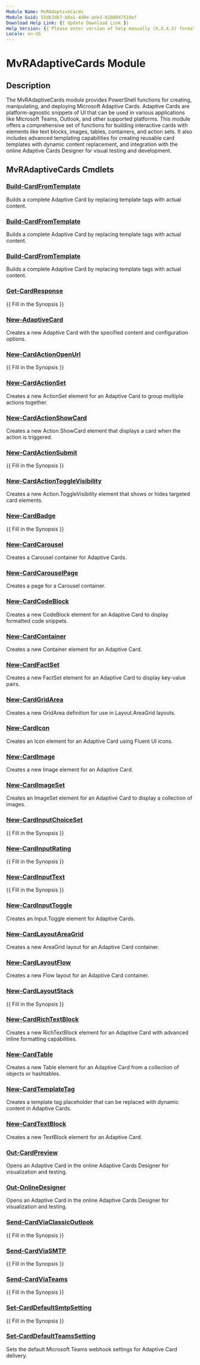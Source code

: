 ```yaml
---
Module Name: MvRAdaptiveCards
Module Guid: 55db3db7-b8a1-4d0e-ade3-b10d047518ef
Download Help Link: {{ Update Download Link }}
Help Version: {{ Please enter version of help manually (X.X.X.X) format }}
Locale: en-US
---
```


# MvRAdaptiveCards Module
## Description
The MvRAdaptiveCards module provides PowerShell functions for creating, manipulating, and deploying Microsoft Adaptive Cards. Adaptive Cards are platform-agnostic snippets of UI that can be used in various applications like Microsoft Teams, Outlook, and other supported platforms. This module offers a comprehensive set of functions for building interactive cards with elements like text blocks, images, tables, containers, and action sets. It also includes advanced templating capabilities for creating reusable card templates with dynamic content replacement, and integration with the online Adaptive Cards Designer for visual testing and development.

## MvRAdaptiveCards Cmdlets
### [Build-CardFromTemplate](Build-CardFromTemplate.md)
Builds a complete Adaptive Card by replacing template tags with actual content.

### [Build-CardFromTemplate](Build-CardFromTemplate.md)
Builds a complete Adaptive Card by replacing template tags with actual content.

### [Build-CardFromTemplate](Build-CardFromTemplate.md)
Builds a complete Adaptive Card by replacing template tags with actual content.

### [Get-CardResponse](Get-CardResponse.md)
{{ Fill in the Synopsis }}

### [New-AdaptiveCard](New-AdaptiveCard.md)
Creates a new Adaptive Card with the specified content and configuration options.

### [New-CardActionOpenUrl](New-CardActionOpenUrl.md)
{{ Fill in the Synopsis }}

### [New-CardActionSet](New-CardActionSet.md)
Creates a new ActionSet element for an Adaptive Card to group multiple actions together.

### [New-CardActionShowCard](New-CardActionShowCard.md)
Creates a new Action.ShowCard element that displays a card when the action is triggered.

### [New-CardActionSubmit](New-CardActionSubmit.md)
{{ Fill in the Synopsis }}

### [New-CardActionToggleVisibility](New-CardActionToggleVisibility.md)
Creates a new Action.ToggleVisibility element that shows or hides targeted card elements.

### [New-CardBadge](New-CardBadge.md)
{{ Fill in the Synopsis }}

### [New-CardCarousel](New-CardCarousel.md)
Creates a Carousel container for Adaptive Cards.

### [New-CardCarouselPage](New-CardCarouselPage.md)
Creates a page for a Carousel container.

### [New-CardCodeBlock](New-CardCodeBlock.md)
Creates a new CodeBlock element for an Adaptive Card to display formatted code snippets.

### [New-CardContainer](New-CardContainer.md)
Creates a new Container element for an Adaptive Card.

### [New-CardFactSet](New-CardFactSet.md)
Creates a new FactSet element for an Adaptive Card to display key-value pairs.

### [New-CardGridArea](New-CardGridArea.md)
Creates a new GridArea definition for use in Layout.AreaGrid layouts.

### [New-CardIcon](New-CardIcon.md)
Creates an Icon element for an Adaptive Card using Fluent UI icons.

### [New-CardImage](New-CardImage.md)
Creates a new Image element for an Adaptive Card.

### [New-CardImageSet](New-CardImageSet.md)
Creates an ImageSet element for an Adaptive Card to display a collection of images.

### [New-CardInputChoiceSet](New-CardInputChoiceSet.md)
{{ Fill in the Synopsis }}

### [New-CardInputRating](New-CardInputRating.md)
{{ Fill in the Synopsis }}

### [New-CardInputText](New-CardInputText.md)
{{ Fill in the Synopsis }}

### [New-CardInputToggle](New-CardInputToggle.md)
Creates an Input.Toggle element for Adaptive Cards.

### [New-CardLayoutAreaGrid](New-CardLayoutAreaGrid.md)
Creates a new AreaGrid layout for an Adaptive Card container.

### [New-CardLayoutFlow](New-CardLayoutFlow.md)
Creates a new Flow layout for an Adaptive Card container.

### [New-CardLayoutStack](New-CardLayoutStack.md)
{{ Fill in the Synopsis }}

### [New-CardRichTextBlock](New-CardRichTextBlock.md)
Creates a new RichTextBlock element for an Adaptive Card with advanced inline formatting capabilities.

### [New-CardTable](New-CardTable.md)
Creates a new Table element for an Adaptive Card from a collection of objects or hashtables.

### [New-CardTemplateTag](New-CardTemplateTag.md)
Creates a template tag placeholder that can be replaced with dynamic content in Adaptive Cards.

### [New-CardTextBlock](New-CardTextBlock.md)
Creates a new TextBlock element for an Adaptive Card.

### [Out-CardPreview](Out-CardPreview.md)
Opens an Adaptive Card in the online Adaptive Cards Designer for visualization and testing.

### [Out-OnlineDesigner](Out-OnlineDesigner.md)
Opens an Adaptive Card in the online Adaptive Cards Designer for visualization and testing.

### [Send-CardViaClassicOutlook](Send-CardViaClassicOutlook.md)
{{ Fill in the Synopsis }}

### [Send-CardViaSMTP](Send-CardViaSMTP.md)
{{ Fill in the Synopsis }}

### [Send-CardViaTeams](Send-CardViaTeams.md)
{{ Fill in the Synopsis }}

### [Set-CardDefaultSmtpSetting](Set-CardDefaultSmtpSetting.md)
{{ Fill in the Synopsis }}

### [Set-CardDefaultTeamsSetting](Set-CardDefaultTeamsSetting.md)
Sets the default Microsoft Teams webhook settings for Adaptive Card delivery.

